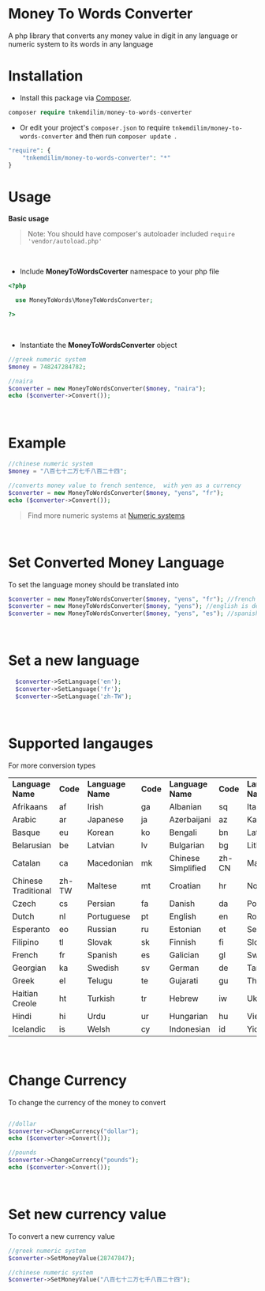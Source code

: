 # Money To Words Converter

A php library that converts any money value in digit in any language or numeric system to its words in any language

# Installation
* Install this package via [Composer](https://getcomposer.org).
```php
composer require tnkemdilim/money-to-words-converter 
```

* Or edit your project's ```composer.json``` to require ```tnkemdilim/money-to-words-converter``` and then run ```composer update ```.
```php
"require": {
    "tnkemdilim/money-to-words-converter": "*"
}
```

# Usage
**Basic usage**
> Note: You should have composer's autoloader included ``` require 'vendor/autoload.php' ```

<br>

* Include **MoneyToWordsCoverter** namespace to your php file

```php
<?php

  use MoneyToWords\MoneyToWordsConverter;

?>
```
<br>

* Instantiate the **MoneyToWordsConverter** object

```php
//greek numeric system
$money = 748247284782;

//naira
$converter = new MoneyToWordsConverter($money, "naira");
echo ($converter->Convert());

```
<br>


# Example
```php
//chinese numeric system
$money = "八百七十二万七千八百二十四";

//converts money value to french sentence,  with yen as a currency
$converter = new MoneyToWordsConverter($money, "yens", "fr");
echo ($converter->Convert());

```
> Find more numeric systems at [Numeric systems](https://en.wikipedia.org/wiki/List_of_numeral_systems)


<br>


# Set Converted Money Language
To set the language money should be translated into
```php
$converter = new MoneyToWordsConverter($money, "yens", "fr"); //french
$converter = new MoneyToWordsConverter($money, "yens"); //english is default
$converter = new MoneyToWordsConverter($money, "yens", "es"); //spanish
```

<br>

# Set a new language
```php
  $converter->SetLanguage('en');
  $converter->SetLanguage('fr');
  $converter->SetLanguage('zh-TW');
```


<br>


# Supported langauges
For more conversion types
<table>
  <tbody>
    <tr style="font-weight:bold">
      <td>Language Name</td>
      <td>Code</td>
      <td>Language Name</td>
      <td>Code</td>
      <td>Language Name</td>
      <td>Code</td>
      <td>Language Name</td>
      <td>Code</td>
    </tr>
    <tr>
      <td>Afrikaans</td>
      <td>af</td>
      <td>Irish</td>
      <td>ga</td>
      <td>Albanian</td>
      <td>sq</td>
      <td>Italian</td>
      <td>it</td>
    </tr>
    <tr>
      <td>Arabic</td>
      <td>ar</td>
      <td>Japanese</td>
      <td>ja</td>
      <td>Azerbaijani</td>
      <td>az</td>
      <td>Kannada</td>
      <td>kn</td>
    </tr>
    <tr>
      <td>Basque</td>
      <td>eu</td>
      <td>Korean</td>
      <td>ko</td>
      <td>Bengali</td>
      <td>bn</td>
      <td>Latin</td>
      <td>la</td>
    </tr>
    <tr>
      <td>Belarusian</td>
      <td>be</td>
      <td>Latvian</td>
      <td>lv</td>
      <td>Bulgarian</td>
      <td>bg</td>
      <td>Lithuanian</td>
      <td>lt</td>
    </tr>
    <tr>
      <td>Catalan</td>
      <td>ca</td>
      <td>Macedonian</td>
      <td>mk</td>
      <td>Chinese Simplified</td>
      <td>zh-CN</td>
      <td>Malay</td>
      <td>ms</td>
    </tr>
    <tr>
      <td>Chinese Traditional</td>
      <td>zh-TW</td>
      <td>Maltese</td>
      <td>mt</td>
      <td>Croatian</td>
      <td>hr</td>
      <td>Norwegian</td>
      <td>no</td>
    </tr>
      <tr>
      <td>Czech</td>
      <td>cs</td>
      <td>Persian</td>
      <td>fa</td>
      <td>Danish</td>
      <td>da</td>
      <td>Polish</td>
      <td>pl</td>
    </tr>
    <tr>
      <td>Dutch</td>
      <td>nl</td>
      <td>Portuguese</td>
      <td>pt</td>
      <td>English</td>
      <td>en</td>
      <td>Romanian</td>
      <td>ro</td>
    </tr>
    <tr>
      <td>Esperanto</td>
      <td>eo</td>
      <td>Russian</td>
      <td>ru</td>
      <td>Estonian</td>
      <td>et</td>
      <td>Serbian</td>
      <td>sr</td>
    </tr>
    <tr>
      <td>Filipino</td>
      <td>tl</td>
      <td>Slovak</td>
      <td>sk</td>
      <td>Finnish</td>
      <td>fi</td>
      <td>Slovenian</td>
      <td>sl</td>
    </tr>
    <tr>
      <td>French</td>
      <td>fr</td>
      <td>Spanish</td>
      <td>es</td>
      <td>Galician</td>
      <td>gl</td>
      <td>Swahili</td>
      <td>sw</td>
    </tr>
    <tr>
      <td>Georgian</td>
      <td>ka</td>
      <td>Swedish</td>
      <td>sv</td>
      <td>German</td>
      <td>de</td>
      <td>Tamil</td>
      <td>ta</td>
    </tr>
    <tr>
      <td>Greek</td>
      <td>el</td>
      <td>Telugu</td>
      <td>te</td>
      <td>Gujarati</td>
      <td>gu</td>
      <td>Thai</td>
      <td>th</td>
    </tr>
    <tr>
      <td>Haitian Creole</td>
      <td>ht</td>
      <td>Turkish</td>
      <td>tr</td>
      <td>Hebrew</td>
      <td>iw</td>
      <td>Ukrainian</td>
      <td>uk</td>
    </tr>
    <tr>
      <td>Hindi</td>
      <td>hi</td>
      <td>Urdu</td>
      <td>ur</td>
      <td>Hungarian</td>
      <td>hu</td>
      <td>Vietnamese</td>
      <td>vi</td>
    </tr>
    <tr>
      <td>Icelandic</td>
      <td>is</td>
      <td>Welsh</td>
      <td>cy</td>
      <td>Indonesian</td>
      <td>id</td>
      <td>Yiddish</td>
      <td>yi</td>
    </tr>
  </tbody>
</table>

<br>


# Change Currency
To change the currency of the money to convert
```php

//dollar
$converter->ChangeCurrency("dollar");
echo ($converter->Convert());

//pounds
$converter->ChangeCurrency("pounds");
echo ($converter->Convert());

```


<br>


# Set new currency value
To convert a new currency value
```php
//greek numeric system 
$converter->SetMoneyValue(28747847);

//chinese numeric system
$converter->SetMoneyValue("八百七十二万七千八百二十四");
```

